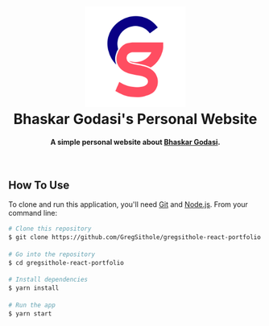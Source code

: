 <h1 align="center">
  <br>
  <!-- <a href="http://gregsithole.com"> -->
  <img src="./src/assets/light-logo.svg" alt="GregSithole" width="200"></a>
  <br>
  Bhaskar Godasi's Personal Website
  <br>
</h1>

<h4 align="center">A simple personal website about <a href="http://bhaskargodasi.com" target="_blank">Bhaskar Godasi</a>.</h4>

<br>



## How To Use

To clone and run this application, you'll need [Git](https://git-scm.com) and [Node.js](https://nodejs.org/en/download/). From your command line:

```bash
# Clone this repository
$ git clone https://github.com/GregSithole/gregsithole-react-portfolio

# Go into the repository
$ cd gregsithole-react-portfolio

# Install dependencies
$ yarn install

# Run the app
$ yarn start
```

<!-- ## Credits

This website uses the following open source packages:

- [Node.js](https://nodejs.org/)

## Related

[markdownify-web](https://github.com/amitmerchant1990/markdownify-web) - Web version of Markdownify

## Support -->

<!-- <a href="https://www.buymeacoffee.com/5Zn8Xh3l9" target="_blank"><img src="https://www.buymeacoffee.com/assets/img/custom_images/purple_img.png" alt="Buy Me A Coffee" style="height: 41px !important;width: 174px !important;box-shadow: 0px 3px 2px 0px rgba(190, 190, 190, 0.5) !important;-webkit-box-shadow: 0px 3px 2px 0px rgba(190, 190, 190, 0.5) !important;" ></a> -->

<!-- <p>Or</p>

<a href="https://www.patreon.com/amitmerchant">
	<img src="https://c5.patreon.com/external/logo/become_a_patron_button@2x.png" width="160">
</a> -->

<!-- ## You may also like...

- [Pomolectron](https://github.com/amitmerchant1990/pomolectron) - A pomodoro app
- [Correo](https://github.com/amitmerchant1990/correo) - A menubar/taskbar Gmail App for Windows and macOS

## License

MIT

---

> [amitmerchant.com](https://www.amitmerchant.com) &nbsp;&middot;&nbsp;
> GitHub [@amitmerchant1990](https://github.com/amitmerchant1990) &nbsp;&middot;&nbsp;
> Twitter [@amit_merchant](https://twitter.com/amit_merchant) -->
